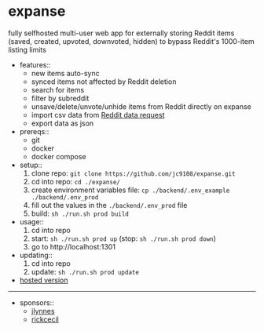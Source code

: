 # expanse

fully selfhosted multi-user web app for externally storing Reddit items (saved, created, upvoted, downvoted, hidden) to bypass Reddit's 1000-item listing limits

- features::
	- new items auto-sync
	- synced items not affected by Reddit deletion
	- search for items
	- filter by subreddit
	- unsave/delete/unvote/unhide items from Reddit directly on expanse
	- import csv data from [Reddit data request](https://www.reddit.com/settings/data-request)
	- export data as json
- prereqs::
	- git
	- docker
	- docker compose
- setup::
	1. clone repo: `git clone https://github.com/jc9108/expanse.git`
	2. cd into repo: `cd ./expanse/`
	3. create environment variables file: `cp ./backend/.env_example ./backend/.env_prod`
	4. fill out the values in the `./backend/.env_prod` file
	5. build: `sh ./run.sh prod build`
- usage::
	1. cd into repo
	2. start: `sh ./run.sh prod up` (stop: `sh ./run.sh prod down`)
	3. go to http://localhost:1301
- updating::
	1. cd into repo
	2. update: `sh ./run.sh prod update`
- [hosted version](https://github.com/jc9108/eternity)

<hr/>

- sponsors::
	- [jlynnes](https://github.com/jlynnes)
	- [rickcecil](https://github.com/rickcecil)
